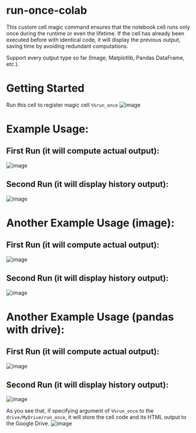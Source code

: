 # run-once-colab
This custom cell magic command ensures that the notebook cell runs only once during the runtime or even the lifetime. If the cell has already been executed before with identical code, it will display the previous output, saving time by avoiding redundant computations.

Support every output type so far (Image, Matplotlib, Pandas DataFrame, etc.).

# Getting Started
Run this cell to register magic cell `%%run_once`
![image](https://github.com/wawan-ikhwan/run-once-colab/assets/72451078/567bce81-5336-424d-9bbb-548f2b319de9)

# Example Usage:
## First Run (it will compute actual output):
![image](https://github.com/wawan-ikhwan/run-once-colab/assets/72451078/0a0cb2e9-c70b-4c5a-aa35-a99812c063f0)
## Second Run (it will display history output):
![image](https://github.com/wawan-ikhwan/run-once-colab/assets/72451078/432f5274-8f8e-48a0-be0c-9bd212ffc123)

# Another Example Usage (image):
## First Run (it will compute actual output):
![image](https://github.com/wawan-ikhwan/run-once-colab/assets/72451078/84de076b-70b6-4009-add7-677c306e5860)
## Second Run (it will display history output):
![image](https://github.com/wawan-ikhwan/run-once-colab/assets/72451078/9a070094-95be-43bd-b7d3-a35a88017f32)

# Another Example Usage (pandas with drive):
## First Run (it will compute actual output):
![image](https://github.com/wawan-ikhwan/run-once-colab/assets/72451078/8f03d6ef-46cf-4420-bc06-6efc5066e788)
## Second Run (it will display history output):
![image](https://github.com/wawan-ikhwan/run-once-colab/assets/72451078/b67141c3-a0f0-494d-8c0e-526f405f5fca)

As you see that, if specifying argument of `%%run_once` to the `drive/MyDrive/run_once`, it will store the cell code and its HTML output to the Google Drive.
![image](https://github.com/wawan-ikhwan/run-once-colab/assets/72451078/ca2dcffa-56dc-4bca-910f-25c1ee528150)
